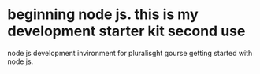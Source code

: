 # beginning node js. this is my development starter kit second use

node js development invironment for pluralisght gourse getting started with node js.
